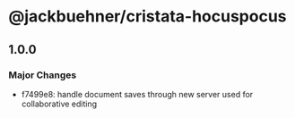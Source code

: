 # @jackbuehner/cristata-hocuspocus

## 1.0.0

### Major Changes

- f7499e8: handle document saves through new server used for collaborative editing
